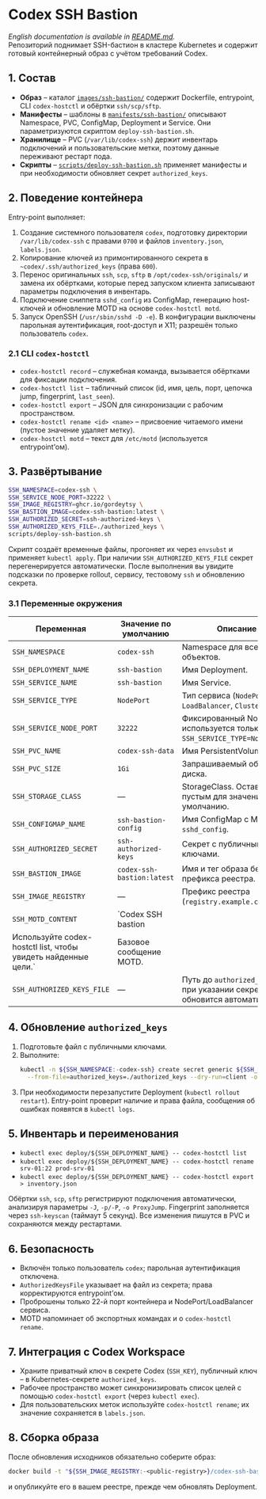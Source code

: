 # Codex SSH Bastion

*English documentation is available in [README.md](README.md).*  
Репозиторий поднимает SSH-бастион в кластере Kubernetes и содержит готовый контейнерный образ с учётом требований Codex.

## 1. Состав
- **Образ** – каталог [`images/ssh-bastion/`](images/ssh-bastion/) содержит Dockerfile, entrypoint, CLI `codex-hostctl` и обёртки `ssh/scp/sftp`.
- **Манифесты** – шаблоны в [`manifests/ssh-bastion/`](manifests/ssh-bastion/) описывают Namespace, PVC, ConfigMap, Deployment и Service. Они параметризуются скриптом `deploy-ssh-bastion.sh`.
- **Хранилище** – PVC (`/var/lib/codex-ssh`) держит инвентарь подключений и пользовательские метки, поэтому данные переживают рестарт пода.
- **Скрипты** – [`scripts/deploy-ssh-bastion.sh`](scripts/deploy-ssh-bastion.sh) применяет манифесты и при необходимости обновляет секрет `authorized_keys`.

## 2. Поведение контейнера
Entry-point выполняет:
1. Создание системного пользователя `codex`, подготовку директории `/var/lib/codex-ssh` с правами `0700` и файлов `inventory.json`, `labels.json`.
2. Копирование ключей из примонтированного секрета в `~codex/.ssh/authorized_keys` (права `600`).
3. Перенос оригинальных `ssh`, `scp`, `sftp` в `/opt/codex-ssh/originals/` и замена их обёртками, которые перед запуском клиента записывают параметры подключения в инвентарь.
4. Подключение сниппета `sshd_config` из ConfigMap, генерацию host-ключей и обновление MOTD на основе `codex-hostctl motd`.
5. Запуск OpenSSH (`/usr/sbin/sshd -D -e`). В конфигурации выключены парольная аутентификация, root-доступ и X11; разрешён только пользователь `codex`.

### 2.1 CLI `codex-hostctl`
- `codex-hostctl record` – служебная команда, вызывается обёртками для фиксации подключения.
- `codex-hostctl list` – табличный список (id, имя, цель, порт, цепочка jump, fingerprint, `last_seen`).
- `codex-hostctl export` – JSON для синхронизации с рабочим пространством.
- `codex-hostctl rename <id> <name>` – присвоение читаемого имени (пустое значение удаляет метку).
- `codex-hostctl motd` – текст для `/etc/motd` (используется entrypoint’ом).

## 3. Развёртывание
```bash
SSH_NAMESPACE=codex-ssh \
SSH_SERVICE_NODE_PORT=32222 \
SSH_IMAGE_REGISTRY=ghcr.io/gordeytsy \
SSH_BASTION_IMAGE=codex-ssh-bastion:latest \
SSH_AUTHORIZED_SECRET=ssh-authorized-keys \
SSH_AUTHORIZED_KEYS_FILE=./authorized_keys \
scripts/deploy-ssh-bastion.sh
```

Скрипт создаёт временные файлы, прогоняет их через `envsubst` и применяет `kubectl apply`. При наличии `SSH_AUTHORIZED_KEYS_FILE` секрет перегенерируется автоматически. После выполнения вы увидите подсказки по проверке rollout, сервису, тестовому `ssh` и обновлению секрета.

### 3.1 Переменные окружения
| Переменная | Значение по умолчанию | Описание |
| --- | --- | --- |
| `SSH_NAMESPACE` | `codex-ssh` | Namespace для всех объектов. |
| `SSH_DEPLOYMENT_NAME` | `ssh-bastion` | Имя Deployment. |
| `SSH_SERVICE_NAME` | `ssh-bastion` | Имя Service. |
| `SSH_SERVICE_TYPE` | `NodePort` | Тип сервиса (`NodePort`, `LoadBalancer`, `ClusterIP`). |
| `SSH_SERVICE_NODE_PORT` | `32222` | Фиксированный NodePort; используется только при `SSH_SERVICE_TYPE=NodePort`. |
| `SSH_PVC_NAME` | `codex-ssh-data` | Имя PersistentVolumeClaim. |
| `SSH_PVC_SIZE` | `1Gi` | Запрашиваемый объём диска. |
| `SSH_STORAGE_CLASS` | — | StorageClass. Оставьте пустым для значения по умолчанию. |
| `SSH_CONFIGMAP_NAME` | `ssh-bastion-config` | Имя ConfigMap с MOTD и `sshd_config`. |
| `SSH_AUTHORIZED_SECRET` | `ssh-authorized-keys` | Секрет с публичными ключами. |
| `SSH_BASTION_IMAGE` | `codex-ssh-bastion:latest` | Имя и тег образа без префикса реестра. |
| `SSH_IMAGE_REGISTRY` | — | Префикс реестра (`registry.example.com/team`). |
| `SSH_MOTD_CONTENT` | `Codex SSH bastion
Используйте codex-hostctl list, чтобы увидеть найденные цели.` | Базовое сообщение MOTD. |
| `SSH_AUTHORIZED_KEYS_FILE` | — | Путь до `authorized_keys`; при указании секрет обновится автоматически. |

## 4. Обновление `authorized_keys`
1. Подготовьте файл с публичными ключами.
2. Выполните:
   ```bash
   kubectl -n ${SSH_NAMESPACE:-codex-ssh} create secret generic ${SSH_AUTHORIZED_SECRET:-ssh-authorized-keys} \
     --from-file=authorized_keys=./authorized_keys --dry-run=client -o yaml | kubectl apply -f -
   ```
3. При необходимости перезапустите Deployment (`kubectl rollout restart`). Entry-point проверит наличие и права файла, сообщения об ошибках появятся в `kubectl logs`.

## 5. Инвентарь и переименования
- `kubectl exec deploy/${SSH_DEPLOYMENT_NAME} -- codex-hostctl list`
- `kubectl exec deploy/${SSH_DEPLOYMENT_NAME} -- codex-hostctl rename srv-01:22 prod-srv-01`
- `kubectl exec deploy/${SSH_DEPLOYMENT_NAME} -- codex-hostctl export > inventory.json`

Обёртки `ssh`, `scp`, `sftp` регистрируют подключения автоматически, анализируя параметры `-J`, `-p/-P`, `-o ProxyJump`. Fingerprint заполняется через `ssh-keyscan` (таймаут 5 секунд). Все изменения пишутся в PVC и сохраняются между рестартами.

## 6. Безопасность
- Включён только пользователь `codex`; парольная аутентификация отключена.
- `AuthorizedKeysFile` указывает на файл из секрета; права корректируются entrypoint’ом.
- Проброшены только 22-й порт контейнера и NodePort/LoadBalancer сервиса.
- MOTD напоминает об экспортных командах и о `codex-hostctl rename`.

## 7. Интеграция с Codex Workspace
- Храните приватный ключ в секрете Codex (`SSH_KEY`), публичный ключ – в Kubernetes-секрете `authorized_keys`.
- Рабочее пространство может синхронизировать список целей с помощью `codex-hostctl export` (через `kubectl exec`).
- Для пользовательских меток используйте `codex-hostctl rename`; их значение сохраняется в `labels.json`.

## 8. Сборка образа
После обновления исходников обязательно соберите образ:
```bash
docker build -t "${SSH_IMAGE_REGISTRY:-<public-registry>}/codex-ssh-bastion:latest" images/ssh-bastion
```
и опубликуйте его в вашем реестре, прежде чем обновлять Deployment.
